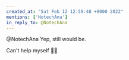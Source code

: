 ```yaml
---
created_at: "Sat Feb 12 12:59:48 +0000 2022"
mentions: ['NotechAna']
in_reply_to: @NotechAna
---
```


@NotechAna Yep, still would be. 

Can't help myself
 🤷‍♂️